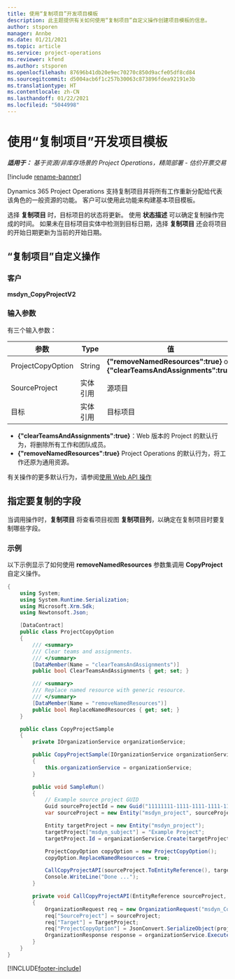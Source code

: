 ```yaml
---
title: 使用“复制项目”开发项目模板
description: 此主题提供有关如何使用“复制项目”自定义操作创建项目模板的信息。
author: stsporen
manager: Annbe
ms.date: 01/21/2021
ms.topic: article
ms.service: project-operations
ms.reviewer: kfend
ms.author: stsporen
ms.openlocfilehash: 87696b41db20e9ec70270c850d9acfe05df8cd84
ms.sourcegitcommit: d5004acb6f1c257b30063c873896fdea92191e3b
ms.translationtype: HT
ms.contentlocale: zh-CN
ms.lasthandoff: 01/22/2021
ms.locfileid: "5044998"
---
```

# <a name="develop-project-templates-with-copy-project"></a>使用“复制项目”开发项目模板

_**适用于：** 基于资源/非库存场景的 Project Operations，精简部署 - 估价开票交易_

[!include [rename-banner](~/includes/cc-data-platform-banner.md)]

Dynamics 365 Project Operations 支持复制项目并将所有工作重新分配给代表该角色的一般资源的功能。 客户可以使用此功能来构建基本项目模板。

选择 **复制项目** 时，目标项目的状态将更新。 使用 **状态描述** 可以确定复制操作完成的时间。 如果未在目标项目实体中检测到目标日期，选择 **复制项目** 还会将项目的开始日期更新为当前的开始日期。

## <a name="copy-project-custom-action"></a>“复制项目”自定义操作 

### <a name="name"></a>客户 

**msdyn_CopyProjectV2**

### <a name="input-parameters"></a>输入参数
有三个输入参数：

| 参数          | Type   | 值                                                   | 
|--------------------|--------|----------------------------------------------------------|
| ProjectCopyOption  | String | **{"removeNamedResources":true}** or **{"clearTeamsAndAssignments":true}** |
| SourceProject      | 实体引用 | 源项目 |
| 目标             | 实体引用 | 目标项目 |


- **{"clearTeamsAndAssignments":true}**：Web 版本的 Project 的默认行为，将删除所有工作和团队成员。
- **{"removeNamedResources":true}** Project Operations 的默认行为，将工作还原为通用资源。

有关操作的更多默认行为，请参阅[使用 Web API 操作](https://docs.microsoft.com/powerapps/developer/common-data-service/webapi/use-web-api-actions)

## <a name="specify-fields-to-copy"></a>指定要复制的字段 
当调用操作时，**复制项目** 将查看项目视图 **复制项目列**，以确定在复制项目时要复制哪些字段。


### <a name="example"></a>示例
以下示例显示了如何使用 **removeNamedResources** 参数集调用 **CopyProject** 自定义操作。
```C#
{
    using System;
    using System.Runtime.Serialization;
    using Microsoft.Xrm.Sdk;
    using Newtonsoft.Json;

    [DataContract]
    public class ProjectCopyOption
    {
        /// <summary>
        /// Clear teams and assignments.
        /// </summary>
        [DataMember(Name = "clearTeamsAndAssignments")]
        public bool ClearTeamsAndAssignments { get; set; }

        /// <summary>
        /// Replace named resource with generic resource.
        /// </summary>
        [DataMember(Name = "removeNamedResources")]
        public bool ReplaceNamedResources { get; set; }
    }

    public class CopyProjectSample
    {
        private IOrganizationService organizationService;

        public CopyProjectSample(IOrganizationService organizationService)
        {
            this.organizationService = organizationService;
        }

        public void SampleRun()
        {
            // Example source project GUID
            Guid sourceProjectId = new Guid("11111111-1111-1111-1111-111111111111");
            var sourceProject = new Entity("msdyn_project", sourceProjectId);

            Entity targetProject = new Entity("msdyn_project");
            targetProject["msdyn_subject"] = "Example Project";
            targetProject.Id = organizationService.Create(targetProject);

            ProjectCopyOption copyOption = new ProjectCopyOption();
            copyOption.ReplaceNamedResources = true;

            CallCopyProjectAPI(sourceProject.ToEntityReference(), targetProject.ToEntityReference(), copyOption);
            Console.WriteLine("Done ...");
        }

        private void CallCopyProjectAPI(EntityReference sourceProject, EntityReference TargetProject, ProjectCopyOption projectCopyOption)
        {
            OrganizationRequest req = new OrganizationRequest("msdyn_CopyProjectV2");
            req["SourceProject"] = sourceProject;
            req["Target"] = TargetProject;
            req["ProjectCopyOption"] = JsonConvert.SerializeObject(projectCopyOption);
            OrganizationResponse response = organizationService.Execute(req);
        }
    }
}
```


[!INCLUDE[footer-include](../includes/footer-banner.md)]
